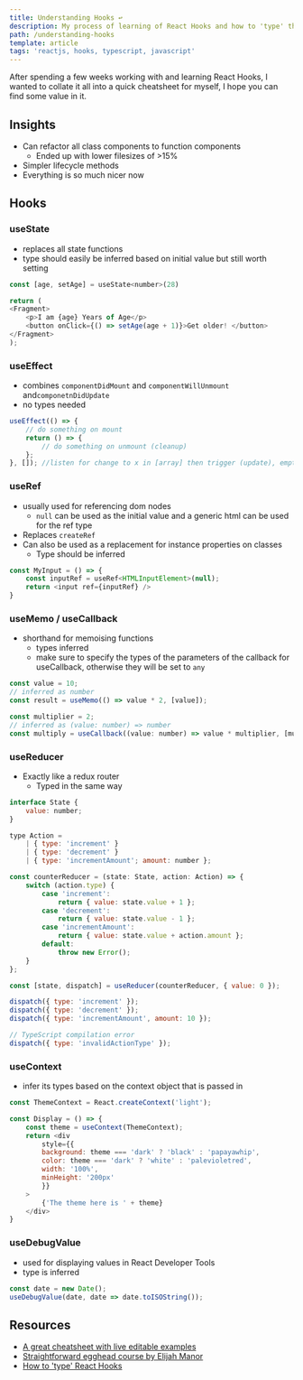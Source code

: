 ```yaml
---
title: Understanding Hooks ↩
description: My process of learning of React Hooks and how to 'type' them using Typescript
path: /understanding-hooks
template: article
tags: 'reactjs, hooks, typescript, javascript'
---
```

After spending a few weeks working with and learning React Hooks, I wanted to collate it all into a quick cheatsheet for myself, I hope you can find some value in it.

## Insights

* Can refactor all class components to function components
  * Ended up with lower filesizes of >15%
* Simpler lifecycle methods
* Everything is so much nicer now

## Hooks

### useState 

* replaces all state functions
* type should easily be inferred based on initial value but still worth setting

```js
const [age, setAge] = useState<number>(28)

return (
<Fragment>
	<p>I am {age} Years of Age</p>
	<button onClick={() => setAge(age + 1)}>Get older! </button>
</Fragment>
);
```

### useEffect

* combines `componentDidMount` and `componentWillUnmount` and`componetnDidUpdate`
* no types needed

```js
useEffect(() => {
	// do something on mount
	return () => {
		// do something on unmount (cleanup)
  	};
}, []); //listen for change to x in [array] then trigger (update), empty for only mount / unmount
```

### useRef

* usually used for referencing dom nodes
  * `null` can be used as the initial value and a generic html can be used for the ref type
* Replaces `createRef`
* Can also be used as a replacement for instance properties on classes
  * Type should be inferred

```js
const MyInput = () => {
	const inputRef = useRef<HTMLInputElement>(null);
	return <input ref={inputRef} />
}
```


### useMemo / useCallback

* shorthand for memoising functions
	* types inferred
	* make sure to specify the types of the parameters of the callback for useCallback, otherwise they will be set to `any`

```js
const value = 10;
// inferred as number
const result = useMemo(() => value * 2, [value]);

const multiplier = 2;
// inferred as (value: number) => number
const multiply = useCallback((value: number) => value * multiplier, [multiplier]);
```

### useReducer

* Exactly like a redux router
  * Typed in the same way 

```js
interface State {
	value: number;
}

type Action =
	| { type: 'increment' }
	| { type: 'decrement' }
	| { type: 'incrementAmount'; amount: number };

const counterReducer = (state: State, action: Action) => {
	switch (action.type) {
		case 'increment':
			return { value: state.value + 1 };
		case 'decrement':
			return { value: state.value - 1 };
		case 'incrementAmount':
			return { value: state.value + action.amount };
		default:
			throw new Error();
	}
};

const [state, dispatch] = useReducer(counterReducer, { value: 0 });

dispatch({ type: 'increment' });
dispatch({ type: 'decrement' });
dispatch({ type: 'incrementAmount', amount: 10 });

// TypeScript compilation error
dispatch({ type: 'invalidActionType' });
```

### useContext

* infer its types based on the context object that is passed in

```js
const ThemeContext = React.createContext('light');

const Display = () => {
	const theme = useContext(ThemeContext);
	return <div
		style={{
		background: theme === 'dark' ? 'black' : 'papayawhip',
		color: theme === 'dark' ? 'white' : 'palevioletred',
		width: '100%',
		minHeight: '200px'
		}}
	>
		{'The theme here is ' + theme}
	</div>
}
```

### useDebugValue

* used for displaying values in React Developer Tools
* type is inferred

```js
const date = new Date();
useDebugValue(date, date => date.toISOString());
```

## Resources

* [A great cheatsheet with live editable examples](https://react-hooks-cheatsheet.surge.sh/)
* [Straightforward egghead course by Elijah Manor](https://egghead.io/courses/reusable-state-and-effects-with-react-hooks)
* [How to 'type' React Hooks](https://medium.com/@jrwebdev/react-hooks-in-typescript-88fce7001d0d)
